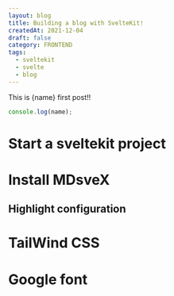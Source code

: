 ```yaml
---
layout: blog
title: Building a blog with SvelteKit!
createdAt: 2021-12-04
draft: false
category: FRONTEND
tags:
  - sveltekit
  - svelte
  - blog
---
```


<script>
  let name = "Brian";
</script>

This is {name} first post!!

```javascript
console.log(name);
```

# Start a sveltekit project

# Install MDsveX

## Highlight configuration

# TailWind CSS

# Google font
